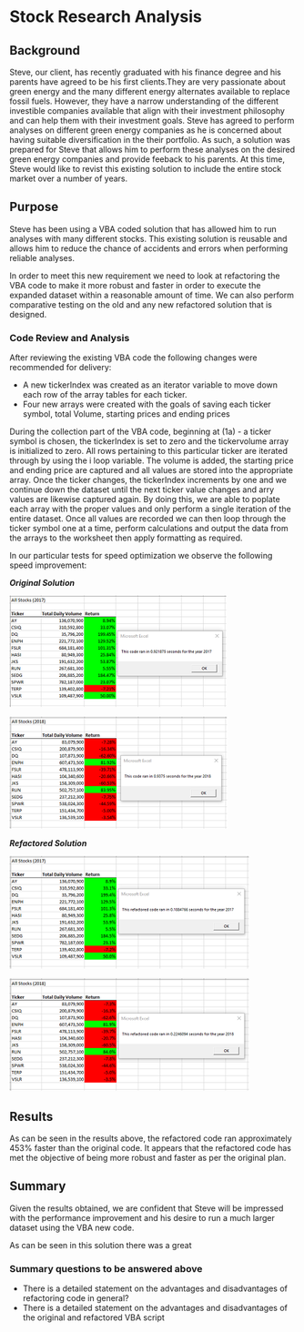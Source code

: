 
# Stock Research Analysis

## Background
Steve, our client, has recently graduated with his finance degree and his parents have agreed to be his first clients.They are very passionate about green energy and the many different energy alternates available to replace fossil fuels. However, they have a narrow understanding of the different investible companies available that align with their investment philosophy and can help them with their investment goals. Steve has agreed to perform analyses on different green energy companies as he is concerned about having suitable diversification in the their portfolio. As such, a solution was prepared for Steve that allows him to perform these analyses on the desired green energy companies and provide feeback to his parents. At this time, Steve would like to revist this existing solution to include the entire stock market over a number of years.

## Purpose
Steve has been using a VBA coded solution that has allowed him to run analyses with many different stocks. This existing solution is reusable and allows him to reduce the chance of accidents and errors when performing reliable analyses.

In order to meet this new requirement we need to look at refactoring the VBA code to make it more robust and faster in order to execute the expanded dataset within a reasonable amount of time. We can also perform comparative testing on the old and any new refactored solution that is designed.

### Code Review and Analysis

After reviewing the existing VBA code the following changes were recommended for delivery:

- A new tickerIndex was created as an iterator variable to move down each row of the array tables for each ticker.
- Four new arrays were created with the goals of saving each ticker symbol, total Volume, starting prices and ending prices
  
During the collection part of the VBA code, beginning at (1a) - a ticker symbol is chosen, the tickerIndex is set to zero and the tickervolume array is initialized to zero. All rows pertaining to this particular ticker are iterated through by using the i loop variable. The volume is added, the starting price and ending price are captured and all values are stored into the appropriate array. Once the ticker changes, the tickerIndex increments by one and we continue down the dataset until the next ticker value changes and arry values are likewise captured again. By doing this, we are able to poplate each array with the proper values and only perform a single iteration of the entire dataset. Once all values are recorded we can then loop through the ticker symbol one at a time, perform calculations and output the data from the arrays to the worksheet then apply formatting as required.

In our particular tests for speed optimization we observe the following speed improvement:

_**Original Solution**_

![Original 2017 Results](Resources/VBA_Challenge_old_2017.png)

![Original 2018 Results](Resources/VBA_Challenge_old_2018.png)

_**Refactored Solution**_

![Refactored 2017 Results](Resources/VBA_Challenge_2017.png)

![Refactored 2018 Results](Resources/VBA_Challenge_2018.png)

## Results 
As can be seen in the results above, the refactored code ran approximately 453% faster than the original code. It appears that the refactored code has met the objective of being more robust and faster as per the original plan.


## Summary

Given the results obtained, we are confident that Steve will be impressed with the performance improvement and his desire to run a much larger dataset using the VBA new code.

As can be seen in this solution there was a great

### Summary questions to be answered above
- There is a detailed statement on the advantages and disadvantages of refactoring code in general?
- There is a detailed statement on the advantages and disadvantages of the original and refactored VBA script